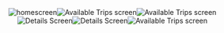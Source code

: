 <div style="display: flex; align-items: center; justify-content: center; flex-wrap: wrap;">
   <img src="/src/assets/screenshot.png" alt="homescreen" style="object-fit: contain;"/>
   <img src="/src/assets/screenshot1.png" alt="Available Trips screen" style="object-fit: contain;"/>
   <img src="/src/assets/screenshot2.png" alt="Available Trips screen" style="object-fit: contain;"/>
   <img src="/src/assets/screenshot3.png" alt="Details Screen" style="object-fit: contain;"/>
   <img src="/src/assets/screenshot4.png" alt="Details Screen" style="object-fit: contain;"/>
   <img src="/src/assets/screenshot5.png" alt="Available Trips screen" style="object-fit: contain;"/>
</div>